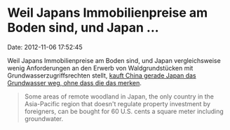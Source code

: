 Weil Japans Immobilienpreise am Boden sind, und Japan \...
==========================================================

Date: 2012-11-06 17:52:45

Weil Japans Immobilienpreise am Boden sind, und Japan vergleichsweise
wenig Anforderungen an den Erwerb von Waldgrundstücken mit
Grundwasserzugriffsrechten stellt, [kauft China gerade Japan das
Grundwasser weg, ohne dass die das
merken](http://www.bloomberg.com/news/2012-11-05/china-buys-japan-water-rights-after-two-decade-land-prices-slump.html).

> Some areas of remote woodland in Japan, the only country in the
> Asia-Pacific region that doesn't regulate property investment by
> foreigners, can be bought for 60 U.S. cents a square meter including
> groundwater.
